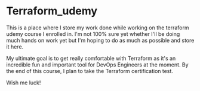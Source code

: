 # Terraform_udemy

This is a place where I store my work done while working on the terraform udemy course I enrolled in.
I'm not 100% sure yet whether I'll be doing much hands on work yet but I'm hoping to do as much as possible
and store it here.

My ultimate goal is to get really comfortable with Terraform as it's an incredible fun and important tool
for DevOps Engineers at the moment. By the end of this course, I plan to take the Terraform certification
test.

Wish me luck!
